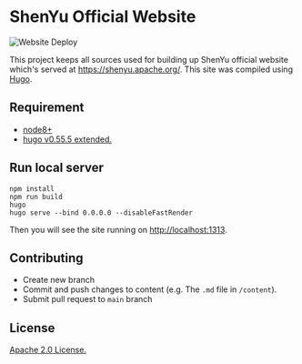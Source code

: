 # ShenYu Official Website

![Website Deploy](https://github.com/apache/incubator-shenyu-website/workflows/Website%20Deploy/badge.svg)

This project keeps all sources used for building up ShenYu official website which's served at <https://shenyu.apache.org/>. 
This site was compiled using [Hugo](https://gohugo.io/).
                                                                                                                      
## Requirement

* [node8+](https://nodejs.org/en/)
* [hugo v0.55.5 extended.](https://github.com/gohugoio/hugo/releases/tag/v0.55.5)

## Run local server

```shell
npm install
npm run build
hugo
hugo serve --bind 0.0.0.0 --disableFastRender
```
Then you will see the site running on <http://localhost:1313>.

## Contributing

* Create new branch
* Commit and push changes to content (e.g. The `.md` file in `/content`).
* Submit pull request to `main` branch

## License

[Apache 2.0 License.](/LICENSE)

